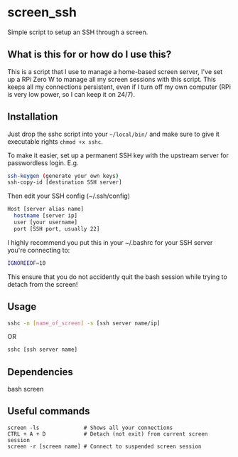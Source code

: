 # screen_ssh
Simple script to setup an SSH through a screen. 

## What is this for or how do I use this?
This is a script that I use to manage a home-based screen server, I've set up a RPi Zero W to manage all my screen sessions with this script. 
This keeps all my connections persistent, even if I turn off my own computer (RPi is very low power, so I can keep it on 24/7).

## Installation

Just drop the sshc script into your `~/local/bin/` and make sure to give it executable rights `chmod +x sshc`.

To make it easier, set up a permanent SSH key with the upstream server for passwordless login.
E.g.
```bash
ssh-keygen (generate your own keys)
ssh-copy-id [destination SSH server]
```

Then edit your SSH config (~/.ssh/config)
```bash
Host [server alias name]
  hostname [server ip]
  user [your username]
  port [SSH port, usually 22]
```

I highly recommend you put this in your ~/.bashrc for your SSH server you're connecting to:
```bash
IGNOREEOF=10
```
This ensure that you do not accidently quit the bash session while trying to detach from the screen!

## Usage
```bash
sshc -n [name_of_screen] -s [ssh server name/ip] 
```
OR
```bash
sshc [ssh server name]
```

## Dependencies
bash
screen

## Useful commands
```
screen -ls              # Shows all your connections
CTRL + A + D            # Detach (not exit) from current screen session
screen -r [screen name] # Connect to suspended screen session
```
